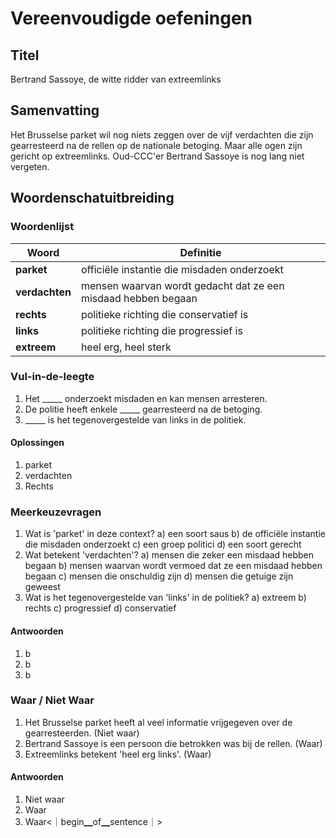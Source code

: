 # Vereenvoudigde oefeningen

## Titel
Bertrand Sassoye, de witte ridder van extreemlinks

## Samenvatting
Het Brusselse parket wil nog niets zeggen over de vijf verdachten die zijn gearresteerd na de rellen op de nationale betoging. Maar alle ogen zijn gericht op extreemlinks. Oud-CCC'er Bertrand Sassoye is nog lang niet vergeten.

## Woordenschatuitbreiding

### Woordenlijst
| Woord | Definitie |
|-------|-----------|
| **parket** | officiële instantie die misdaden onderzoekt |
| **verdachten** | mensen waarvan wordt gedacht dat ze een misdaad hebben begaan |
| **rechts** | politieke richting die conservatief is |
| **links** | politieke richting die progressief is |
| **extreem** | heel erg, heel sterk |

### Vul-in-de-leegte
1. Het _____ onderzoekt misdaden en kan mensen arresteren.
2. De politie heeft enkele _____ gearresteerd na de betoging.
3. _____ is het tegenovergestelde van links in de politiek.
#### Oplossingen
1. parket
2. verdachten
3. Rechts

### Meerkeuzevragen
1. Wat is 'parket' in deze context?
   a) een soort saus
   b) de officiële instantie die misdaden onderzoekt
   c) een groep politici
   d) een soort gerecht
2. Wat betekent 'verdachten'?
   a) mensen die zeker een misdaad hebben begaan
   b) mensen waarvan wordt vermoed dat ze een misdaad hebben begaan
   c) mensen die onschuldig zijn
   d) mensen die getuige zijn geweest
3. Wat is het tegenovergestelde van 'links' in de politiek?
   a) extreem
   b) rechts
   c) progressief
   d) conservatief
#### Antwoorden
1. b
2. b
3. b

### Waar / Niet Waar
1. Het Brusselse parket heeft al veel informatie vrijgegeven over de gearresteerden. (Niet waar)
2. Bertrand Sassoye is een persoon die betrokken was bij de rellen. (Waar)
3. Extreemlinks betekent 'heel erg links'. (Waar)
#### Antwoorden
1. Niet waar
2. Waar
3. Waar<｜begin▁of▁sentence｜>